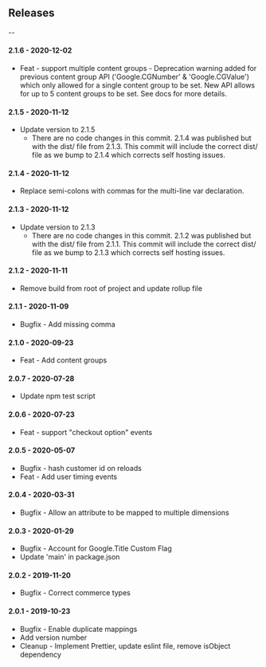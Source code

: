 ## Releases

--
#### 2.1.6 - 2020-12-02
- Feat - support multiple content groups
      - Deprecation warning added for previous content group API ('Google.CGNumber' & 'Google.CGValue') which only allowed for a single content group to be set.  New API allows for up to 5 content groups to be set.  See docs for more details.

#### 2.1.5 - 2020-11-12
-   Update version to 2.1.5
      - There are no code changes in this commit. 2.1.4 was published but with the dist/ file from 2.1.3. This commit will include the correct dist/ file as we bump to 2.1.4 which corrects self hosting issues.


#### 2.1.4 - 2020-11-12

-   Replace semi-colons with commas for the multi-line var declaration.

#### 2.1.3 - 2020-11-12

-   Update version to 2.1.3
      - There are no code changes in this commit. 2.1.2 was published but with the dist/ file from 2.1.1. This commit will include the correct dist/ file as we bump to 2.1.3 which corrects self hosting issues.

#### 2.1.2 - 2020-11-11

-   Remove build from root of project and update rollup file

#### 2.1.1 - 2020-11-09

-   Bugfix - Add missing comma

#### 2.1.0 - 2020-09-23

-   Feat - Add content groups

#### 2.0.7 - 2020-07-28

-   Update npm test script

#### 2.0.6 - 2020-07-23

-   Feat - support "checkout option" events

#### 2.0.5 - 2020-05-07

-   Bugfix - hash customer id on reloads
-   Feat - Add user timing events

#### 2.0.4 - 2020-03-31

-   Bugfix - Allow an attribute to be mapped to multiple dimensions

#### 2.0.3 - 2020-01-29

-   Bugfix - Account for Google.Title Custom Flag
-   Update 'main' in package.json

#### 2.0.2 - 2019-11-20

-   Bugfix - Correct commerce types

#### 2.0.1 - 2019-10-23

-   Bugfix - Enable duplicate mappings
-   Add version number
-   Cleanup - Implement Prettier, update eslint file, remove isObject dependency
